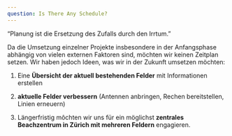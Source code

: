 ```yaml
---
question: Is There Any Schedule?
---
```


“Planung ist die Ersetzung des Zufalls durch den Irrtum.”

Da die Umsetzung einzelner Projekte insbesondere in der Anfangsphase abhängig von vielen externen Faktoren sind, möchten wir keinen Zeitplan setzen. Wir haben jedoch Ideen, was wir in der Zukunft umsetzen möchten: 


1. Eine __Übersicht der aktuell bestehenden Felder__ mit Informationen erstellen

2. **aktuelle Felder verbessern** (Antennen anbringen, Rechen bereitstellen, Linien erneuern)

3. Längerfristig môchten wir uns für ein möglichst **zentrales Beachzentrum in Zürich mit mehreren Feldern** engagieren.